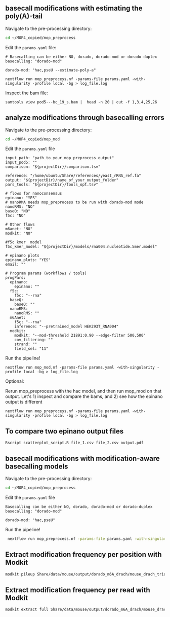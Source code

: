 ## basecall modifications with estimating the poly(A)-tail

Navigate to the pre-processing directory:

```bash
cd ~/MOP4_copied/mop_preprocess
```

Edit the  `params.yaml` file:

```
# Basecalling can be either NO, dorado, dorado-mod or dorado-duplex
basecalling: "dorado-mod"
```

```
dorado-mod: "hac,pseU --estimate-poly-a"
```

```
nextflow run mop_preprocess.nf -params-file params.yaml -with-singularity -profile local -bg > log_file.log
```

Inspect the bam file:

```
samtools view pod5---bc_19_s.bam |  head -n 20 | cut -f 1,3,4,25,26
```


## analyze modifications through basecalling errors 

Navigate to the pre-processing directory:

```bash
cd ~/MOP4_copied/mop_mod
```

Edit the  `params.yaml` file

```
input_path: "path_to_your_mop_preprocess_output"
input_pod5: ""
comparison: "${projectDir}/comparison.tsv"

reference: "/home/ubuntu/Share/references/yeast_rRNA_ref.fa"
output: "${projectDir}/name_of_your_output_folder"
pars_tools: "${projectDir}/tools_opt.tsv"

# flows for nanoconsensus
epinano: "YES"
# nanoRMA needs mop_preprocess to be run with dorado-mod mode
nanoRMS: "NO"
baseQ: "NO"
f5c: "NO"

# Other flows
m6anet: "NO"
modkit: "NO"

#f5c kmer  model
f5c_kmer_model: "${projectDir}/models/rna004.nucleotide.5mer.model"

# epinano plots
epinano_plots: "YES"
email: ""

# Program params (workflows / tools)
progPars:
  epinano:
    epinano: ""
  f5c:
    f5c: "--rna"
  baseQ:
    baseQ: ""
  nanoRMS:
    nanoRMS: ""
  m6Anet:
    f5c: "--rna"
    inference: "--pretrained_model HEK293T_RNA004"
  modkit:
    modkit: "--mod-threshold 21891:0.90 --edge-filter 500,500"
    cov_filtering: ""
    strand: ""
    field_sel: "11"
```
Run the pipeline!

```
nextflow run mop_mod.nf -params-file params.yaml -with-singularity -profile local -bg > log_file.log
```



Optional:

Rerun mop_preprocess with the hac model, and then run mop_mod on that output. Let's 1) inspect and compare the bams, and 2) see how the epinano output is different


```
nextflow run mop_preprocess.nf -params-file params.yaml -with-singularity -profile local -bg > log_file.log
```


## To compare two epinano output files

```
Rscript scatterplot_script.R file_1.csv file_2.csv output.pdf
```




## basecall modifications with modification-aware basecalling models 

Navigate to the pre-processing directory:

```bash
cd ~/MOP4_copied/mop_preprocess
```

Edit the  `params.yaml` file

```
Basecalling can be either NO, dorado, dorado-mod or dorado-duplex
basecalling: "dorado-mod"
```

```
dorado-mod: "hac,pseU"
```


Run the pipeline!

```bash
 nextflow run mop_preprocess.nf -params-file params.yaml -with-singularity -profile local -bg > log_file.log
```









## Extract modification frequency per position with Modkit

```bash
modkit pileup Share/data/mouse/output/dorado_m6A_drach/mouse_drach_trial/alignment/pod5---bc_1_s.bam modkit/CTR_m6A_pileup.bed --log-filepath modkit/CTR_m6A_pileup.log
```


## Extract modification frequency per read with Modkit

```bash
modkit extract full Share/data/mouse/output/dorado_m6A_drach/mouse_drach_trial/alignment/pod5---bc_1_s.bam --num-reads 1000 test_modkit_full.txt
``` 

